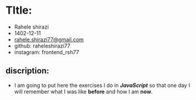 # TItle:
* Rahele shirazi
* 1402-12-11
* rahele.shirazi77@gmail.com
* github: raheleshirazi77
* instagram: frontend_rsh77


## discription:
* I am going to put here the exercises I do in ***JavaScript*** so that one day I will remember what I was like **before** and how I am **now**.

